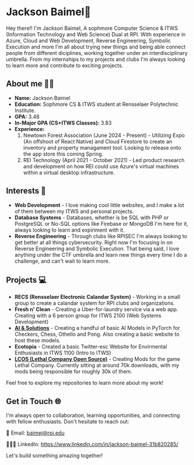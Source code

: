 # Jackson Baimel👋

Hey there!! I'm Jackson Baimel, A sophmore Computer Science & ITWS (Information Technology and Web Science) Dual at RPI. With experience in Azure, Cloud and Web Development, Reverse Engineering, Symbolic Execution and more I'm all about trying new things and being able connect people from different diciplines, working together under an interdisciplinary umbrella. From my internships to my projects and clubs I'm always looking to learn more and contribute to exciting projects.

## About me 👨‍🦱
- **Name:** Jackson Baimel
- **Education:** Sophmore CS & ITWS student at Rensselaer Polytechnic Institute.
- **GPA:** 3.48
- **In-Major GPA (CS+ITWS Classes):** 3.83
- **Experience:**
  1. Newtown Forest Association (June 2024 - Present) - Utilizing Expo (An offshoot of React Native) and Cloud Firestore to create an inventory and property managament tool. Looking to release onto the app store this coming Spring.
  2. REI Technology (April 2021 - October 2021) - Led product research and development on how REI could use Azure's virtual machines within a virtual desktop infrastructure.
 
## Interests 🥳
- **Web Development** - I love making cool little websites, and I make a lot of them between my ITWS and personal projects.
- **Database Systems** - Databases, whether is be SQL with PHP or PostgreSQL or No-SQL options like Firebase or MongoDB I'm here for it, always looking to learn and expiriment with it.
- **Reverse Engineering** - Through clubs like RPISEC I'm always looking to get better at all things cybersecurity. Right now I'm focusing in on Reverse Engineering and Symbolic Execution. That being said, I love anything under the CTF umbrella and learn new things every time I do a challenge, and can't wait to learn more.

## Projects 💻
- **RECS (Rensselaer Electronic Calandar System)** - Working in a small group to create a calandar system for RPI clubs and organizations.
- **Fresh n' Clean** - Creating a Uber-for-laundry service via a web app. Creating with a 6 person group for ITWS 2100 (Web Systems Development)
- [**AI & Solutions**](https://github.com/AI-and-Solutions) - Creating a handful of basic AI Models in PyTorch for Checkers, Chess, Othello and Pong. Also creating a basic website to host these models.
- **Ecotopia** - Created a basic Twitter-esc Website for Envirmental Enthusiasts in ITWS 1100 (Intro to ITWS)
- [**LCOS (Lethal Company Open Source)**](https://github.com/LCOS-Lethal-Company-Open-Source) - Creating Mods for the game Lethal Company. Currently sitting at around 70k downloads, with my mods being responsible for roughly 30k of them.

Feel free to explore my repositories to learn more about my work!

## Get in Touch 🌐

I'm always open to collaboration, learning opportunities, and connecting with fellow enthusiasts. Don't hesitate to reach out:

📧 Email: baimej@rpi.edu

👨🏼‍💻 LinkedIn: https://www.linkedin.com/in/jackson-baimel-31b820285/

<!--🌐 Website: [Get a website please]-->
<!--📤 Blog: [Get a blog now!]-->
Let's build something amazing together!
<!--
**BastedEggsRYummy/BastedEggsRYummy** is a ✨ _special_ ✨ repository because its `README.md` (this file) appears on your GitHub profile.

Here are some ideas to get you started:

- 🔭 I’m currently working on ...
- 🌱 I’m currently learning ...
- 👯 I’m looking to collaborate on ...
- 🤔 I’m looking for help with ...
- 💬 Ask me about ...
- 📫 How to reach me: ...
- 😄 Pronouns: ...
- ⚡ Fun fact: ...
-->
